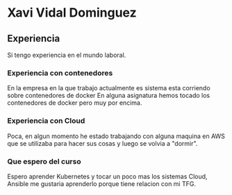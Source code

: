 # Xavi Vidal Dominguez

## Experiencia
Si tengo experiencia en el mundo laboral.

### Experiencia con contenedores
En la empresa en la que trabajo actualmente es sistema esta corriendo sobre contenedores de docker
En alguna asignatura hemos tocado los contenedores de docker pero muy por encima.

### Experiencia con Cloud
Poca, en algun momento he estado trabajando con alguna maquina en AWS que se utilizaba para hacer sus cosas y luego se volvia a "dormir".

### Que espero del curso
Espero aprender Kubernetes y tocar un poco mas los sistemas Cloud, Ansible me gustaria aprenderlo porque tiene relacion con mi TFG.

